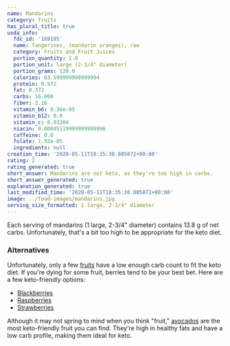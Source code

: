 ```yaml
---
name: Mandarins
category: fruits
has_plural_title: true
usda_info:
  fdc_id: '169105'
  name: Tangerines, (mandarin oranges), raw
  category: Fruits and Fruit Juices
  portion_quantity: 1.0
  portion_unit: large (2-3/4" diameter)
  portion_grams: 120.0
  calories: 63.599999999999994
  protein: 0.972
  fat: 0.372
  carbs: 16.008
  fiber: 2.16
  vitamin_b6: 9.36e-05
  vitamin_b12: 0.0
  vitamin_c: 0.03204
  niacin: 0.00045119999999999996
  caffeine: 0.0
  folate: 1.92e-05
  ingredients: null
creation_time: '2020-05-11T18:35:30.805072+00:00'
rating: 2
rating_generated: true
short_answer: Mandarins are not keto, as they're too high in carbs.
short_answer_generated: true
explanation_generated: true
last_modified_time: '2020-05-11T18:35:30.805072+00:00'
image: ../food-images/mandarins.jpg
serving_size_formatted: 1 large, 2-3/4" diameter
---
```

Each serving of mandarins (1 large, 2-3/4" diameter) contains 13.8 g of net carbs. Unfortunately, that's a bit too high to be appropriate for the keto diet.

### Alternatives

Unfortunately, only a few [fruits](/category/fruits) have a low enough carb count to fit the keto diet. If you're dying for some fruit, berries tend to be your best bet. Here are a few keto-friendly options:

- [Blackberries](/blackberries)
- [Raspberries](/raspberries)
- [Strawberries](/strawberries)

Although it may not spring to mind when you think "fruit," [avocados](/avocados) are the most keto-friendly fruit you can find. They're high in healthy fats and have a low carb profile, making them ideal for keto.
